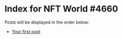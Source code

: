 # Index for NFT World #4660
Posts will be displayed in the order below:

- [Your first post](./001-first.md)

